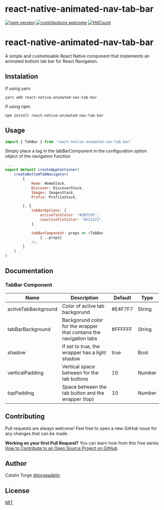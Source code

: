 # react-native-animated-nav-tab-bar

[![npm version](https://badge.fury.io/js/react-native-animated-nav-tab-bar.svg)](https://badge.fury.io/js/react-native-animated-nav-tab-bar)
[![contributions welcome](https://img.shields.io/badge/contributions-welcome-brightgreen.svg?style=flat)](https://github.com/dwyl/esta/issues)
[![HitCount](http://hits.dwyl.com/{username}/{project-name}.svg)](http://hits.dwyl.com/{username}/{project-name})

# react-native-animated-nav-tab-bar
A simple and customisable  React Native component that implements an animated bottom tab bar for React Navigation.

## Instalation
If using yarn
```
yarn add react-native-animated-nav-tab-bar
```

If using npm
```
npm install react-native-animated-nav-tab-bar
```

## Usage
```javascript
import { TabBar } from 'react-native-animated-nav-tab-bar'
```
Simply place a <TabBar /> tag in the tabBarComponent in the configuration option object of the navigation function

```javascript
...
export default createAppContainer(
    createBottomTabNavigator(
        {
            Home: HomeStack,
            Discover: DiscoverStack,
            Images: ImagesStack,
            Profie: ProfileStack,

        }, {
            tabBarOptions: {
                activeTintColor: "#2B7C85",
                inactiveTintColor: "#222222",
            },

            tabBarComponent: props => <TabBar
                {...props}
            />,
        }
    )
)
```

## Documentation
### TabBar Component

| Name                | Description                                                        | Default | Type   |
|---------------------|--------------------------------------------------------------------|---------|--------|
| activeTabBackground | Color of active tab backgorund                                     | #E4F7F7 | String |
| tabBarBackground    | Backgorund color for the wrapper that contains the navigation tabs | #FFFFFF | String |
| shadow              | If set to true, the wrapper has a light shadow                     | true    | Bool   |
| verticalPadding     | Vertical space between for the tab buttons                         | 10      | Number |
| topPadding          | Space between the tab button and the wrapper (top)                 | 10      | Number |

## Contributing
Pull requests are always welcome! Feel free to open a new GitHub issue for any changes that can be made.

**Working on your first Pull Request?** You can learn how from this free series [How to Contribute to an Open Source Project on GitHub](https://egghead.io/courses/how-to-contribute-to-an-open-source-project-on-github)


## Author
Catalin Torge [@torgeadelin](https://twitter.com/torgeadelin)

## License
[MIT](https://github.com/torgeadelin/react-native-animated-nav-tab-bar/blob/master/LICENSE)

